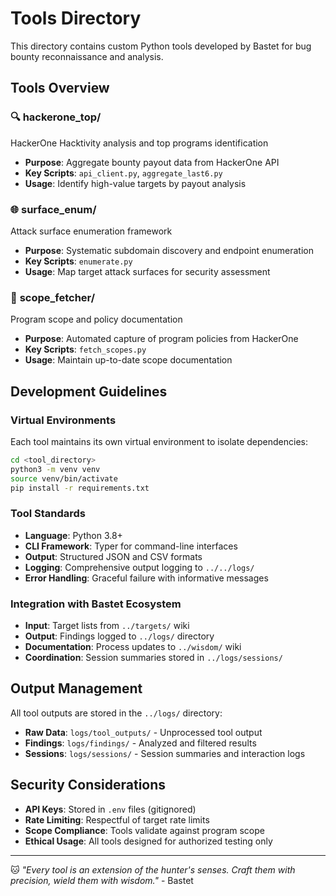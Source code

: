 # Tools Directory

This directory contains custom Python tools developed by Bastet for bug bounty reconnaissance and analysis.

## Tools Overview

### 🔍 **hackerone_top/**
HackerOne Hacktivity analysis and top programs identification
- **Purpose**: Aggregate bounty payout data from HackerOne API
- **Key Scripts**: `api_client.py`, `aggregate_last6.py`
- **Usage**: Identify high-value targets by payout analysis

### 🌐 **surface_enum/**
Attack surface enumeration framework
- **Purpose**: Systematic subdomain discovery and endpoint enumeration
- **Key Scripts**: `enumerate.py`
- **Usage**: Map target attack surfaces for security assessment

### 📄 **scope_fetcher/**
Program scope and policy documentation
- **Purpose**: Automated capture of program policies from HackerOne
- **Key Scripts**: `fetch_scopes.py`
- **Usage**: Maintain up-to-date scope documentation

## Development Guidelines

### Virtual Environments
Each tool maintains its own virtual environment to isolate dependencies:
```bash
cd <tool_directory>
python3 -m venv venv
source venv/bin/activate
pip install -r requirements.txt
```

### Tool Standards
- **Language**: Python 3.8+
- **CLI Framework**: Typer for command-line interfaces
- **Output**: Structured JSON and CSV formats
- **Logging**: Comprehensive output logging to `../../logs/`
- **Error Handling**: Graceful failure with informative messages

### Integration with Bastet Ecosystem
- **Input**: Target lists from `../targets/` wiki
- **Output**: Findings logged to `../logs/` directory
- **Documentation**: Process updates to `../wisdom/` wiki
- **Coordination**: Session summaries stored in `../logs/sessions/`

## Output Management

All tool outputs are stored in the `../logs/` directory:
- **Raw Data**: `logs/tool_outputs/` - Unprocessed tool output
- **Findings**: `logs/findings/` - Analyzed and filtered results
- **Sessions**: `logs/sessions/` - Session summaries and interaction logs

## Security Considerations

- **API Keys**: Stored in `.env` files (gitignored)
- **Rate Limiting**: Respectful of target rate limits
- **Scope Compliance**: Tools validate against program scope
- **Ethical Usage**: All tools designed for authorized testing only

---

🐱 *"Every tool is an extension of the hunter's senses. Craft them with precision, wield them with wisdom."* - Bastet